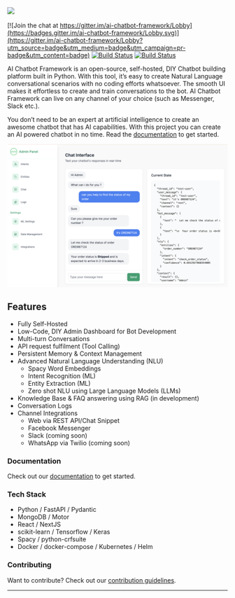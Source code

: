 <img src="https://i.ibb.co/vLR1wpG/logo.png" width="280"/>

[![Join the chat at https://gitter.im/ai-chatbot-framework/Lobby](https://badges.gitter.im/ai-chatbot-framework/Lobby.svg)](https://gitter.im/ai-chatbot-framework/Lobby?utm_source=badge&utm_medium=badge&utm_campaign=pr-badge&utm_content=badge) [![Build Status](https://github.com/alfredfrancis/ai-chatbot-framework/actions/workflows/evaluate-backend.yml/badge.svg)](https://github.com/alfredfrancis/ai-chatbot-framework/actions/workflows/evaluate-backend.yml) [![Build Status](https://github.com/alfredfrancis/ai-chatbot-framework/actions/workflows/evaluate-frontend.yml/badge.svg)](https://github.com/alfredfrancis/ai-chatbot-framework/actions/workflows/evaluate-frontend.yml)


AI Chatbot Framework is an open-source, self-hosted, DIY Chatbot building platform built in Python. With this tool, it’s easy to create Natural Language conversational scenarios with no coding efforts whatsoever. 
The smooth UI makes it effortless to create and train conversations to the bot. AI Chatbot Framework can live on any channel of your choice (such as Messenger, Slack etc.).

You don’t need to be an expert at artificial intelligence to create an awesome chatbot that has AI capabilities. With this project you can create an AI powered chatbot in no time.  Read the [documentation](docs/README.md) to get started.

![](docs/screenshots/admin_chat_screenshot.png)

## Features
- Fully Self-Hosted
- Low-Code, DIY Admin Dashboard for Bot Development
- Multi-turn Conversations
- API request fulfilment (Tool Calling)
- Persistent Memory & Context Management
- Advanced Natural Language Understanding (NLU)
  - Spacy Word Embeddings
  - Intent Recognition (ML)
  - Entity Extraction (ML)
  - Zero shot NLU using Large Language Models (LLMs)
- Knowledge Base & FAQ answering using RAG (in development)
- Conversation Logs
- Channel Integrations
  - Web via REST API/Chat Snippet
  - Facebook Messenger
  - Slack (coming soon)
  - WhatsApp via Twilio (coming soon)

### Documentation

Check out our [documentation](docs/README.md) to get started.

### Tech Stack

 - Python / FastAPI / Pydantic
 - MongoDB / Motor
 - React / NextJS
 - scikit-learn / Tensorflow / Keras
 - Spacy / python-crfsuite
 - Docker / docker-compose / Kubernetes / Helm

### Contributing

Want to contribute? Check out our [contribution guidelines](CONTRIBUTING.md).

<hr></hr>
